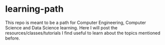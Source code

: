 # learning-path
This repo is meant to be a path for Computer Engineering, Computer Science and Data Science learning. Here I will post the resources/classes/tutorials I find useful to learn about the topics mentioned before.
